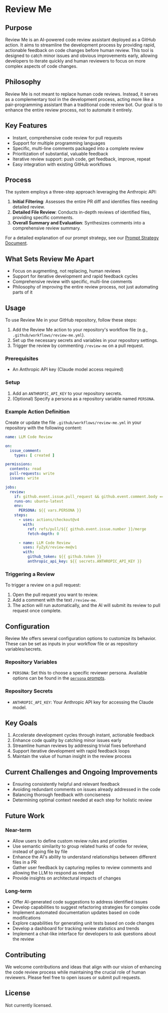 # Review Me

## Purpose

Review Me is an AI-powered code review assistant deployed as a GitHub action. It aims to streamline the development process by providing rapid, actionable feedback on code changes before human review. This tool is designed to catch minor issues and obvious improvements early, allowing developers to iterate quickly and human reviewers to focus on more complex aspects of code changes.

## Philosophy

Review Me is not meant to replace human code reviews. Instead, it serves as a complementary tool in the development process, acting more like a pair-programming assistant than a traditional code review bot. Our goal is to enhance the entire review process, not to automate it entirely.

## Key Features

- Instant, comprehensive code review for pull requests
- Support for multiple programming languages
- Specific, multi-line comments packaged into a complete review
- Prioritization of substantial, valuable feedback
- Iterative review support: push code, get feedback, improve, repeat
- Easy integration with existing GitHub workflows

## Process

The system employs a three-step approach leveraging the Anthropic API:

1. **Initial Filtering**: Assesses the entire PR diff and identifies files needing detailed review.
2. **Detailed File Review**: Conducts in-depth reviews of identified files, providing specific comments.
3. **Overall Summary and Evaluation**: Synthesizes comments into a comprehensive review summary.

For a detailed explanation of our prompt strategy, see our [Prompt Strategy Document](./docs/prompt-strategy.md).

## What Sets Review Me Apart

- Focus on augmenting, not replacing, human reviews
- Support for iterative development and rapid feedback cycles
- Comprehensive review with specific, multi-line comments
- Philosophy of improving the entire review process, not just automating parts of it

## Usage

To use Review Me in your GitHub repository, follow these steps:

1. Add the Review Me action to your repository's workflow file (e.g., `.github/workflows/review-me.yml`).
2. Set up the necessary secrets and variables in your repository settings.
3. Trigger the review by commenting `/review-me` on a pull request.

### Prerequisites

- An Anthropic API key (Claude model access required)

### Setup

1. Add an `ANTHROPIC_API_KEY` to your repository secrets.
2. (Optional) Specify a persona as a repository variable named `PERSONA`.

### Example Action Definition

Create or update the file `.github/workflows/review-me.yml` in your repository with the following content:

```yaml
name: LLM Code Review

on:
  issue_comment:
    types: [ created ]

permissions:
  contents: read
  pull-requests: write
  issues: write

jobs:
  review:
    if: github.event.issue.pull_request && github.event.comment.body == '/review-me'
    runs-on: ubuntu-latest
    env:
      PERSONA: ${{ vars.PERSONA }}
    steps:
      - uses: actions/checkout@v4
        with:
          ref: refs/pull/${{ github.event.issue.number }}/merge
          fetch-depth: 0

      - name: LLM Code Review
        uses: FyZyX/review-me@v1
        with:
          github_token: ${{ github.token }}
          anthropic_api_key: ${{ secrets.ANTHROPIC_API_KEY }}
```

### Triggering a Review

To trigger a review on a pull request:

1. Open the pull request you want to review.
2. Add a comment with the text `/review-me`.
3. The action will run automatically, and the AI will submit its review to pull request once complete.

## Configuration

Review Me offers several configuration options to customize its behavior.
These can be set as inputs in your workflow file or as repository variables/secrets.

### Repository Variables

- `PERSONA`: Set this to choose a specific reviewer persona.
  Available options can be found in the [`persona` prompts](./src/ai/prompts/persona).

### Repository Secrets

- `ANTHROPIC_API_KEY`: Your Anthropic API key for accessing the Claude model.

## Key Goals

1. Accelerate development cycles through instant, actionable feedback
2. Enhance code quality by catching minor issues early
3. Streamline human reviews by addressing trivial fixes beforehand
4. Support iterative development with rapid feedback loops
5. Maintain the value of human insight in the review process

## Current Challenges and Ongoing Improvements

- Ensuring consistently helpful and relevant feedback
- Avoiding redundant comments on issues already addressed in the code
- Balancing thorough feedback with conciseness
- Determining optimal context needed at each step for holistic review

## Future Work

### Near-term

- Allow users to define custom review rules and priorities
- Use semantic similarity to group related hunks of code for review, instead of going file by file
- Enhance the AI's ability to understand relationships between different files in a PR
- Gather user feedback by capturing replies to review comments and allowing the LLM to respond as needed
- Provide insights on architectural impacts of changes

### Long-term

- Offer AI-generated code suggestions to address identified issues
- Develop capabilities to suggest refactoring strategies for complex code
- Implement automated documentation updates based on code modifications
- Explore capabilities for generating unit tests based on code changes
- Develop a dashboard for tracking review statistics and trends
- Implement a chat-like interface for developers to ask questions about the review

## Contributing

We welcome contributions and ideas that align with our vision of enhancing the code review process while maintaining the crucial role of human reviewers. Please feel free to open issues or submit pull requests.

## License

Not currently licensed.
